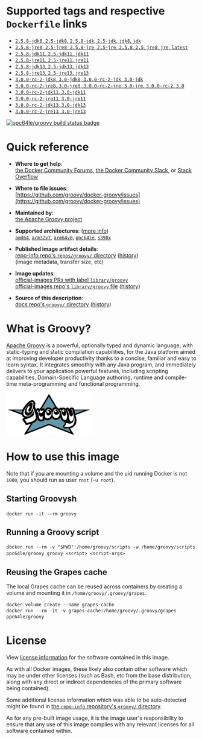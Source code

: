 <!--

********************************************************************************

WARNING:

    DO NOT EDIT "groovy/README.md"

    IT IS AUTO-GENERATED

    (from the other files in "groovy/" combined with a set of templates)

********************************************************************************

-->

# Supported tags and respective `Dockerfile` links

-	[`2.5.8-jdk8`, `2.5-jdk8`, `2.5.8-jdk`, `2.5-jdk`, `jdk8`, `jdk`](https://github.com/groovy/docker-groovy/blob/3fa4dc45777e2a218814b8b53a4ae1d3b9330a4d/jdk8/Dockerfile)
-	[`2.5.8-jre8`, `2.5-jre8`, `2.5.8-jre`, `2.5-jre`, `2.5.8`, `2.5`, `jre8`, `jre`, `latest`](https://github.com/groovy/docker-groovy/blob/3fa4dc45777e2a218814b8b53a4ae1d3b9330a4d/jre8/Dockerfile)
-	[`2.5.8-jdk11`, `2.5-jdk11`, `jdk11`](https://github.com/groovy/docker-groovy/blob/3fa4dc45777e2a218814b8b53a4ae1d3b9330a4d/jdk11/Dockerfile)
-	[`2.5.8-jre11`, `2.5-jre11`, `jre11`](https://github.com/groovy/docker-groovy/blob/3fa4dc45777e2a218814b8b53a4ae1d3b9330a4d/jre11/Dockerfile)
-	[`2.5.8-jdk13`, `2.5-jdk13`, `jdk13`](https://github.com/groovy/docker-groovy/blob/3fa4dc45777e2a218814b8b53a4ae1d3b9330a4d/jdk13/Dockerfile)
-	[`2.5.8-jre13`, `2.5-jre13`, `jre13`](https://github.com/groovy/docker-groovy/blob/3fa4dc45777e2a218814b8b53a4ae1d3b9330a4d/jre13/Dockerfile)
-	[`3.0.0-rc-2-jdk8`, `3.0-jdk8`, `3.0.0-rc-2-jdk`, `3.0-jdk`](https://github.com/groovy/docker-groovy/blob/4c573c6e71ffa3a77c006485a0d08bf97c225c56/jdk8/Dockerfile)
-	[`3.0.0-rc-2-jre8`, `3.0-jre8`, `3.0.0-rc-2-jre`, `3.0-jre`, `3.0.0-rc-2`, `3.0`](https://github.com/groovy/docker-groovy/blob/4c573c6e71ffa3a77c006485a0d08bf97c225c56/jre8/Dockerfile)
-	[`3.0.0-rc-2-jdk11`, `3.0-jdk11`](https://github.com/groovy/docker-groovy/blob/4c573c6e71ffa3a77c006485a0d08bf97c225c56/jdk11/Dockerfile)
-	[`3.0.0-rc-2-jre11`, `3.0-jre11`](https://github.com/groovy/docker-groovy/blob/4c573c6e71ffa3a77c006485a0d08bf97c225c56/jre11/Dockerfile)
-	[`3.0.0-rc-2-jdk13`, `3.0-jdk13`](https://github.com/groovy/docker-groovy/blob/4c573c6e71ffa3a77c006485a0d08bf97c225c56/jdk13/Dockerfile)
-	[`3.0.0-rc-2-jre13`, `3.0-jre13`](https://github.com/groovy/docker-groovy/blob/4c573c6e71ffa3a77c006485a0d08bf97c225c56/jre13/Dockerfile)

[![ppc64le/groovy build status badge](https://img.shields.io/jenkins/s/https/doi-janky.infosiftr.net/job/multiarch/job/ppc64le/job/groovy.svg?label=ppc64le/groovy%20%20build%20job)](https://doi-janky.infosiftr.net/job/multiarch/job/ppc64le/job/groovy/)

# Quick reference

-	**Where to get help**:  
	[the Docker Community Forums](https://forums.docker.com/), [the Docker Community Slack](http://dockr.ly/slack), or [Stack Overflow](https://stackoverflow.com/search?tab=newest&q=docker)

-	**Where to file issues**:  
	[https://github.com/groovy/docker-groovy/issues](https://github.com/groovy/docker-groovy/issues)

-	**Maintained by**:  
	[the Apache Groovy project](https://github.com/groovy/docker-groovy)

-	**Supported architectures**: ([more info](https://github.com/docker-library/official-images#architectures-other-than-amd64))  
	[`amd64`](https://hub.docker.com/r/amd64/groovy/), [`arm32v7`](https://hub.docker.com/r/arm32v7/groovy/), [`arm64v8`](https://hub.docker.com/r/arm64v8/groovy/), [`ppc64le`](https://hub.docker.com/r/ppc64le/groovy/), [`s390x`](https://hub.docker.com/r/s390x/groovy/)

-	**Published image artifact details**:  
	[repo-info repo's `repos/groovy/` directory](https://github.com/docker-library/repo-info/blob/master/repos/groovy) ([history](https://github.com/docker-library/repo-info/commits/master/repos/groovy))  
	(image metadata, transfer size, etc)

-	**Image updates**:  
	[official-images PRs with label `library/groovy`](https://github.com/docker-library/official-images/pulls?q=label%3Alibrary%2Fgroovy)  
	[official-images repo's `library/groovy` file](https://github.com/docker-library/official-images/blob/master/library/groovy) ([history](https://github.com/docker-library/official-images/commits/master/library/groovy))

-	**Source of this description**:  
	[docs repo's `groovy/` directory](https://github.com/docker-library/docs/tree/master/groovy) ([history](https://github.com/docker-library/docs/commits/master/groovy))

# What is Groovy?

[Apache Groovy](http://groovy-lang.org/) is a powerful, optionally typed and dynamic language, with static-typing and static compilation capabilities, for the Java platform aimed at improving developer productivity thanks to a concise, familiar and easy to learn syntax. It integrates smoothly with any Java program, and immediately delivers to your application powerful features, including scripting capabilities, Domain-Specific Language authoring, runtime and compile-time meta-programming and functional programming.

![logo](https://raw.githubusercontent.com/docker-library/docs/bb5fc730ed18c45d86425f9fa4265d50cb795ec8/groovy/logo.png)

# How to use this image

Note that if you are mounting a volume and the uid running Docker is not `1000`, you should run as user `root` (`-u root`).

## Starting Groovysh

`docker run -it --rm groovy`

## Running a Groovy script

`docker run --rm -v "$PWD":/home/groovy/scripts -w /home/groovy/scripts ppc64le/groovy groovy <script> <script-args>`

## Reusing the Grapes cache

The local Grapes cache can be reused across containers by creating a volume and mounting it in `/home/groovy/.groovy/grapes`.

```console
docker volume create --name grapes-cache
docker run --rm -it -v grapes-cache:/home/groovy/.groovy/grapes ppc64le/groovy
```

# License

View [license information](http://www.apache.org/licenses/LICENSE-2.0.html) for the software contained in this image.

As with all Docker images, these likely also contain other software which may be under other licenses (such as Bash, etc from the base distribution, along with any direct or indirect dependencies of the primary software being contained).

Some additional license information which was able to be auto-detected might be found in [the `repo-info` repository's `groovy/` directory](https://github.com/docker-library/repo-info/tree/master/repos/groovy).

As for any pre-built image usage, it is the image user's responsibility to ensure that any use of this image complies with any relevant licenses for all software contained within.
